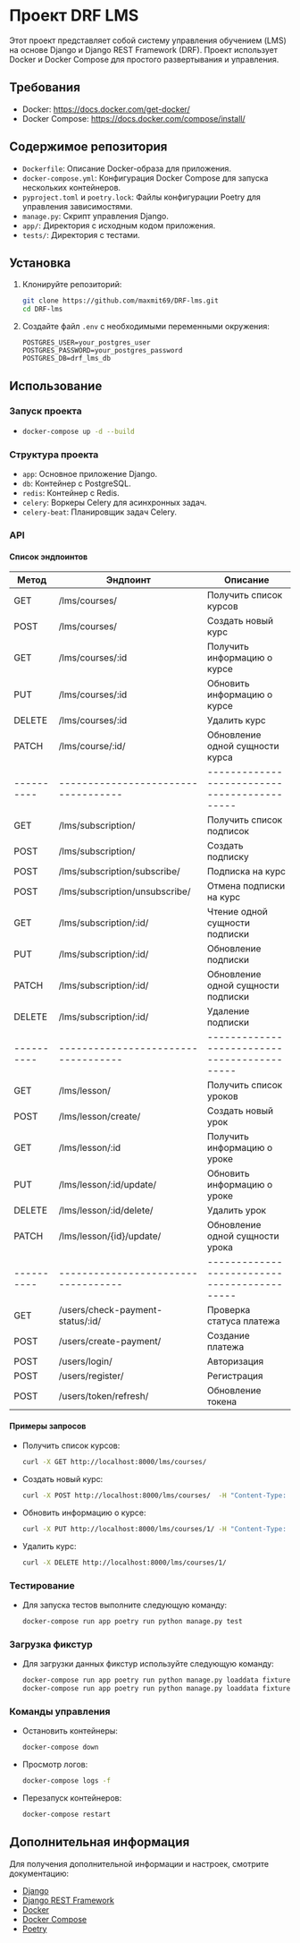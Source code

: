 # Проект DRF LMS

Этот проект представляет собой систему управления обучением (LMS) на основе Django и Django REST Framework (DRF). Проект использует Docker и Docker Compose для простого развертывания и управления.

## Требования

- Docker: https://docs.docker.com/get-docker/
- Docker Compose: https://docs.docker.com/compose/install/

## Содержимое репозитория

- `Dockerfile`: Описание Docker-образа для приложения.
- `docker-compose.yml`: Конфигурация Docker Compose для запуска нескольких контейнеров.
- `pyproject.toml` и `poetry.lock`: Файлы конфигурации Poetry для управления зависимостями.
- `manage.py`: Скрипт управления Django.
- `app/`: Директория с исходным кодом приложения.
- `tests/`: Директория с тестами.

## Установка

1. Клонируйте репозиторий:

    ```bash
    git clone https://github.com/maxmit69/DRF-lms.git
    cd DRF-lms
    ```

2. Создайте файл `.env` с необходимыми переменными окружения:

    ```env
    POSTGRES_USER=your_postgres_user
    POSTGRES_PASSWORD=your_postgres_password
    POSTGRES_DB=drf_lms_db
    ```

## Использование

### Запуск проекта

-
   ```bash
   docker-compose up -d --build
   ```

### Структура проекта

- `app`: Основное приложение Django.
- `db`: Контейнер с PostgreSQL.
- `redis`: Контейнер с Redis.
- `celery`: Воркеры Celery для асинхронных задач.
- `celery-beat`: Планировщик задач Celery.

### API

#### Список эндпоинтов

| Метод    | Эндпоинт                          | Описание                                   |
|----------|-----------------------------------|--------------------------------------------|
| GET      | /lms/courses/                     | Получить список курсов                     |
| POST     | /lms/courses/                     | Создать новый курс                         |
| GET      | /lms/courses/:id                  | Получить информацию о курсе                |
| PUT      | /lms/courses/:id                  | Обновить информацию о курсе                |
| DELETE   | /lms/courses/:id                  | Удалить курс                               |
| PATCH    | /lms/course/:id/                  | Обновление одной сущности курса            |
|----------|-----------------------------------|--------------------------------------------|
| GET      | /lms/subscription/                | Получить список подписок                   |
| POST     | /lms/subscription/                | Создать подписку                           |
| POST     | /lms/subscription/subscribe/      | Подписка на курс                           |
| POST     | /lms/subscription/unsubscribe/    | Отмена подписки на курс                    |
| GET      | /lms/subscription/:id/            | Чтение одной сущности подписки             |
| PUT      | /lms/subscription/:id/            | Обновление подписки                        |
| PATCH    | /lms/subscription/:id/            | Обновление одной сущности подписки         |
| DELETE   | /lms/subscription/:id/            | Удаление подписки                          |
|----------|-----------------------------------|--------------------------------------------|
| GET      | /lms/lesson/                      | Получить список уроков                     |
| POST     | /lms/lesson/create/               | Создать новый урок                         |
| GET      | /lms/lesson/:id                   | Получить информацию о уроке                |
| PUT      | /lms/lesson/:id/update/           | Обновить информацию о уроке                |
| DELETE   | /lms/lesson/:id/delete/           | Удалить урок                               |
| PATCH    | /lms/lesson/{id}/update/          | Обновление одной сущности урока            |
|----------|-----------------------------------|--------------------------------------------|
| GET      | /users/check-payment-status/:id/  | Проверка статуса платежа                   |
| POST     | /users/create-payment/            | Создание платежа                           |
| POST     | /users/login/                     | Авторизация                                |
| POST     | /users/register/                  | Регистрация                                |
| POST     | /users/token/refresh/             | Обновление токена                          |

#### Примеры запросов

- Получить список курсов:

    ```bash
    curl -X GET http://localhost:8000/lms/courses/ 
    ```

- Создать новый курс:

    ```bash
    curl -X POST http://localhost:8000/lms/courses/  -H "Content-Type: application/json" -d '{"name": "New Course", "description": "Course Description"}'
    ```

- Обновить информацию о курсе:

    ```bash
    curl -X PUT http://localhost:8000/lms/courses/1/ -H "Content-Type: application/json" -d '{"name": "Updated Course", "description": "Updated Description"}'
    ```

- Удалить курс:

    ```bash
    curl -X DELETE http://localhost:8000/lms/courses/1/
    ```

### Тестирование

- Для запуска тестов выполните следующую команду:

    ```bash
    docker-compose run app poetry run python manage.py test

### Загрузка фикстур

- Для загрузки данных фикстур используйте следующую команду:

    ```bash
  docker-compose run app poetry run python manage.py loaddata fixtures/groups.json
  docker-compose run app poetry run python manage.py loaddata fixtures/payments_data.json

### Команды управления

- Остановить контейнеры:

    ```bash
    docker-compose down
    ```

- Просмотр логов:

    ```bash
    docker-compose logs -f
    ```

- Перезапуск контейнеров:

    ```bash
    docker-compose restart
    ```

## Дополнительная информация

Для получения дополнительной информации и настроек, смотрите документацию:
- [Django](https://docs.djangoproject.com/en/stable/)
- [Django REST Framework](https://www.django-rest-framework.org/)
- [Docker](https://docs.docker.com/)
- [Docker Compose](https://docs.docker.com/compose/)
- [Poetry](https://python-poetry.org/docs/)
